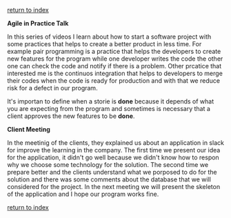 [return to index](index.md)

**Agile in Practice Talk**

In this series of videos I learn about how to start a software project with some practices that helps to create a better product in less time. For example pair programming is a practice that helps the developers to create new features for the program while one developer writes the code the other one can check the code and notify if there is a problem. Other prcatice that interested me is the continuos integration that helps to developers to merge their codes when the code is ready for production and with that we reduce risk for a defect in our program.

It's importan to define when a storie is **done** because it depends of what you are expecting from the program and sometimes is necessary that a client approves the new features to be **done**.

**Client Meeting**

In the meetinig of the clients, they explained us about an application in slack for improve the learning in the company. The first time we present our idea for the application, it didn't go well because we didn't know how to respon why we choose some technology for the solution. The second time we prepare better and the clients understand what we porposed to do for the solution and there was some comments about the database that we will considered for the project. In the next meeting we will present the skeleton of the application and I hope our program works fine.


[return to index](index.md)